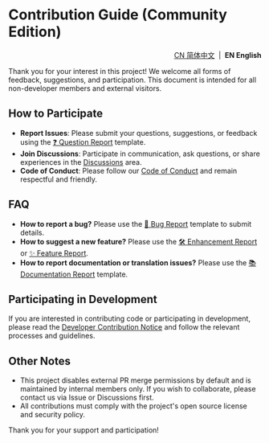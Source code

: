 # Contribution Guide (Community Edition)

<!--suppress HtmlDeprecatedAttribute -->
<p align="right">
  <a href="https://github.com/ArcesTeam/infra-maven/blob/main/.github/lang/zh-CN/CONTRIBUTING.md" title="简体中文">CN 简体中文</a> &nbsp;|&nbsp;
  <strong>EN English</strong>
</p>

Thank you for your interest in this project! We welcome all forms of feedback,
suggestions, and participation.
This document is intended for all non-developer members and external visitors.

## How to Participate

- **Report Issues**: Please submit your questions, suggestions, or feedback
  using
  the [❓ Question Report](https://github.com/ArcesTeam/infra-maven/issues/new?template=13_Question_Report.yaml)
  template.
- **Join Discussions**: Participate in communication, ask questions, or share
  experiences in
  the [Discussions](https://github.com/orgs/ArcesTeam/discussions) area.
- **Code of Conduct**: Please follow
  our [Code of Conduct](https://github.com/ArcesTeam/infra-maven/blob/main/.github/lang/en-US/CODE_OF_CONDUCT.md)
  and remain respectful and friendly.

## FAQ

- **How to report a bug?**
  Please use
  the [🐛 Bug Report](https://github.com/ArcesTeam/infra-maven/issues/new?template=11_Bug_Report.yaml)
  template to submit details.
- **How to suggest a new feature?**
  Please use
  the [🛠️ Enhancement Report](https://github.com/ArcesTeam/infra-maven/issues/new?template=14_Enhancement_Report.yaml)
  or [✨ Feature Report](https://github.com/ArcesTeam/infra-maven/issues/new?template=15_Feature_Report.yaml).
- **How to report documentation or translation issues?**
  Please use
  the [📚️ Documentation Report](https://github.com/ArcesTeam/infra-maven/issues/new?template=16_Documentation_Report.yaml)
  template.

## Participating in Development

If you are interested in contributing code or participating in development,
please read
the [Developer Contribution Notice](https://github.com/ArcesTeam/infra-maven/blob/main/.github/lang/en-US/CONTRIBUTING-DEV.md)
and follow the relevant processes and guidelines.

## Other Notes

- This project disables external PR merge permissions by default and is
  maintained by internal members only. If you wish to collaborate, please
  contact us via Issue or Discussions first.
- All contributions must comply with the project's open source license and
  security policy.

Thank you for your support and participation!
